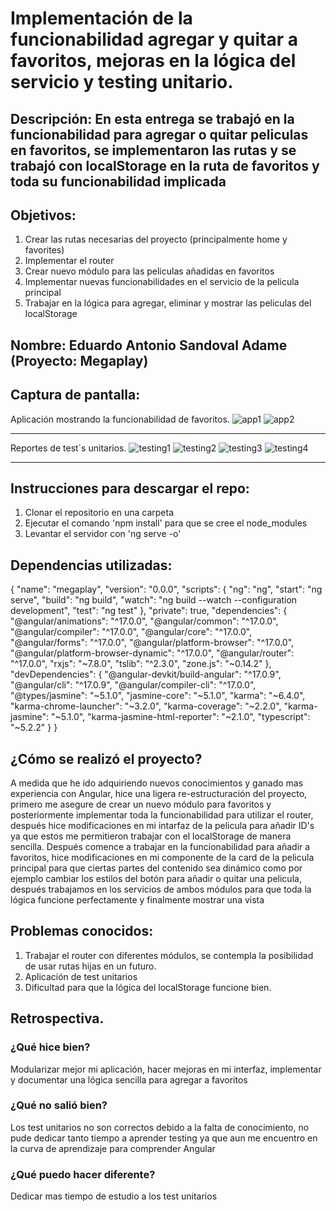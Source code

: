 # Implementación de la funcionabilidad agregar y quitar a favoritos, mejoras en la lógica del servicio y testing unitario.

## Descripción: En esta entrega se trabajó en la funcionabilidad para agregar o quitar peliculas en favoritos, se implementaron las rutas y se trabajó con localStorage en la ruta de favoritos y toda su funcionabilidad implicada

## Objetivos: 
1. Crear las rutas necesarias del proyecto (principalmente home y favorites)
2. Implementar el router
3. Crear nuevo módulo para las peliculas añadidas en favoritos
4. Implementar nuevas funcionabilidades en el servicio de la pelicula principal
5. Trabajar en la lógica para agregar, eliminar y mostrar las peliculas del localStorage

## Nombre: Eduardo Antonio Sandoval Adame (Proyecto: Megaplay)

## Captura de pantalla:
Aplicación mostrando la funcionabilidad de favoritos.
![app1](https://github.com/user-attachments/assets/985c70c8-e743-48d2-a631-de326cc83b69)
![app2](https://github.com/user-attachments/assets/c2f99fff-3c7b-45db-9e9b-70d378163bc6)
*** 
Reportes de test´s unitarios.
![testing1](https://github.com/user-attachments/assets/18a2bbb9-5951-4794-9bdc-1af5678ee9c7)
![testing2](https://github.com/user-attachments/assets/92003ef9-95c3-4359-9a00-7a3df756409c)
![testing3](https://github.com/user-attachments/assets/0f41be68-0f1b-45f8-825e-5871c4b55752)
![testing4](https://github.com/user-attachments/assets/84fa2e9f-4355-42e3-abcd-26c9885bef9f)
***
## Instrucciones para descargar el repo:
1. Clonar el repositorio en una carpeta
2. Ejecutar el comando 'npm install' para que se cree el node_modules
3. Levantar el servidor con 'ng serve -o'

## Dependencias utilizadas:
{
  "name": "megaplay",
  "version": "0.0.0",
  "scripts": {
    "ng": "ng",
    "start": "ng serve",
    "build": "ng build",
    "watch": "ng build --watch --configuration development",
    "test": "ng test"
  },
  "private": true,
  "dependencies": {
    "@angular/animations": "^17.0.0",
    "@angular/common": "^17.0.0",
    "@angular/compiler": "^17.0.0",
    "@angular/core": "^17.0.0",
    "@angular/forms": "^17.0.0",
    "@angular/platform-browser": "^17.0.0",
    "@angular/platform-browser-dynamic": "^17.0.0",
    "@angular/router": "^17.0.0",
    "rxjs": "~7.8.0",
    "tslib": "^2.3.0",
    "zone.js": "~0.14.2"
  },
  "devDependencies": {
    "@angular-devkit/build-angular": "^17.0.9",
    "@angular/cli": "^17.0.9",
    "@angular/compiler-cli": "^17.0.0",
    "@types/jasmine": "~5.1.0",
    "jasmine-core": "~5.1.0",
    "karma": "~6.4.0",
    "karma-chrome-launcher": "~3.2.0",
    "karma-coverage": "~2.2.0",
    "karma-jasmine": "~5.1.0",
    "karma-jasmine-html-reporter": "~2.1.0",
    "typescript": "~5.2.2"
  }
}
## ¿Cómo se realizó el proyecto?
A medida que he ido adquiriendo nuevos conocimientos y ganado mas experiencia con Angular, hice una ligera re-estructuración del proyecto, primero me asegure de crear un nuevo módulo para favoritos y posteriormente implementar toda la funcionabilidad para utilizar el router, después hice modificaciones en mi intarfaz de la pelicula para añadir ID's ya que estos me permitieron trabajar con el localStorage de manera sencilla.
Después comence a trabajar en la funcionabilidad para añadir a favoritos, hice modificaciones en mi componente de la card de la pelicula principal para que ciertas partes del contenido sea dinámico como por ejemplo cambiar los estilos del botón para añadir o quitar una pelicula, después trabajamos en los servicios de ambos módulos para que toda la lógica funcione perfectamente y finalmente mostrar una vista 

## Problemas conocidos:
1. Trabajar el router con diferentes módulos, se contempla la posibilidad de usar rutas hijas en un futuro.
2. Aplicación de test unitarios
3. Dificultad para que la lógica del localStorage funcione bien.

## Retrospectiva.
### ¿Qué hice bien?
Modularizar mejor mi aplicación, hacer mejoras en mi interfaz, implementar y documentar una lógica sencilla para agregar a favoritos
### ¿Qué no salió bien?
Los test unitarios no son correctos debido a la falta de conocimiento, no pude dedicar tanto tiempo a aprender testing ya que aun me encuentro en la curva de aprendizaje para comprender Angular
### ¿Qué puedo hacer diferente?
Dedicar mas tiempo de estudio a los test unitarios

    
